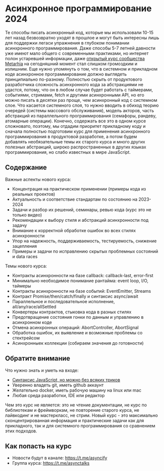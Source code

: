 # Асинхронное программирование 2024

Те способы писать асинхронный код, которые мы использовали 10-15 лет назад безвозвратно уходят в прошлое и могут быть интересны лишь для поддержки легаси упражнения в глубоком понимании асинхронного программирования. Даже способы 5-7 летней давности уже имеют мало общего с современными практиками, но интернет полон устаревшей информации, даже [открытый курс сообщества Metarhia](https://github.com/HowProgrammingWorks/Index/blob/master/Courses/Asynchronous.md) на сегодняшний момент стал слишком громоздким и излишним. Еще нужно упомянуть о том, что в системном и прикладном коде асинхронное программирование должно выглядеть принципиально по-разному. Полностью скрыть от продуктового разработчика сложность асинхронного кода за абстракциями не удастся, потому, что он в любом случае будет работать с таймерами, событиями, стримами, fetch и другими асинхронными API, но его можно писать в десятки раз проще, чем асинхронный код с системном слое. Что касается системного слоя, то нужно вводить в обиход теорию очередей (системы массового обслуживания), модель акторов, часть абстракций из параллельного программирования (семафоры, рандеву, атомарные операции). Конечно, содержать все это в одном курсе сложновато, поэтому, мы отдадим приоритет прикладному коду и сначала полностью подготовим курс для применения асинхронного программирования в продуктовой разработке, а потом будем добавлять необязательные темы их старого курса и много других полезных абстракций, широко распространенных в других языках программирования, но слабо известных в мире JavaScript.

## Содержание

Важные аспекты нового курса:

- Концентрация на практическом применении (примеры кода из реальных проектов)
- Актуальность и соответствие стандартам по состоянию на 2023-2024
- Задачи и разбор их решений, семинары, ревью кода (курс это не только видео)
- Рекомендации к выбору стиля и абстракций асинхронности под задачу
- Внимание к корректной обработке ошибок во всех стилях асинхронности
- Упор на надежность, поддерживаемость, тестируемость, снижение зацепления
- Примеры и задачи по исправлению скрытых проблемных состояний и data races

Темы нового курса:

- Контракты асинхронности на базе callback: callback-last, error-first
- Минимально необходимое понимание рантайма: event loop, I/O, таймеры
- Контракты асинхронности на базе событий: EventEmitter, Streams
- Контракт Promise/then/catch/finally и синтаксис async/await
- Параллельное и последовательное исполнение, all/any/race/allSettled
- Конвертеры контрактов, стыковка кода в разных стилях
- Предотвращение состояния гонки по данным и управлению в асинхронном коде
- Отмена асинхронных операций: AbortController, AbortSignal
- Обработка ошибок, их выявление и возможные проблемы со стектрейсом
- Асинхронныек коллекции (собираем значения до готовности)

## Обратите внимание

Что нужно знать и уметь на входе:

- [Синтаксис JavaScript, но можно без всяких триков](https://github.com/HowProgrammingWorks/Index/blob/master/Courses/Fundamentals.md)
- Уверенно владеть git, иметь github аккаунт
- Желательно docker, иметь рабочую машину на linux или mac
- Любая среда разработки, IDE или редактор

Чем это курс не является: это не чтение документации, не курс по библиотекам и фреймворкам, не повторение старого курса, не лайвкодинг и не мастеркласс, не стрим. Новый курс - это максимально сконцентрированная информация и практические задачи как для прикладного, так и для системного программирования со сравнением этих подходов.

## Как попасть на курс

- Новости будут в канале: https://t.me/asyncify
- Группа курса: https://t.me/asynctalks

